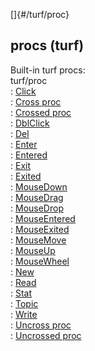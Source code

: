 []{#/turf/proc}    
## procs (turf)    
Built-in turf procs:    
turf/proc    
:   [Click](ref/atom/proc/Click)    
:   [Cross proc](ref/atom/proc/Cross)    
:   [Crossed proc](ref/atom/proc/Crossed)    
:   [DblClick](ref/atom/proc/DblClick)    
:   [Del](ref/datum/proc/Del)    
:   [Enter](ref/atom/proc/Enter)    
:   [Entered](ref/atom/proc/Entered)    
:   [Exit](ref/atom/proc/Exit)    
:   [Exited](ref/atom/proc/Exited)    
:   [MouseDown](ref/atom/proc/MouseDown)    
:   [MouseDrag](ref/atom/proc/MouseDrag)    
:   [MouseDrop](ref/atom/proc/MouseDrop)    
:   [MouseEntered](ref/atom/proc/MouseEntered)    
:   [MouseExited](ref/atom/proc/MouseExited)    
:   [MouseMove](ref/atom/proc/MouseMove)    
:   [MouseUp](ref/atom/proc/MouseUp)    
:   [MouseWheel](ref/atom/proc/MouseWheel)    
:   [New](ref/atom/proc/New)    
:   [Read](ref/datum/proc/Read)    
:   [Stat](ref/atom/proc/Stat)    
:   [Topic](ref/datum/proc/Topic)    
:   [Write](ref/datum/proc/Write)    
:   [Uncross proc](ref/atom/proc/Uncross)    
:   [Uncrossed proc](ref/atom/proc/Uncrossed)  